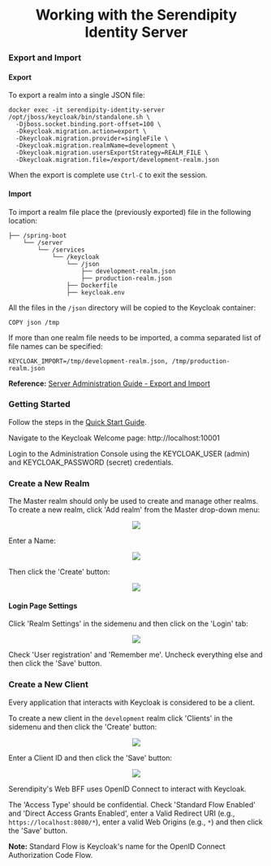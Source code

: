 <h1 align="center">Working with the Serendipity Identity Server</h1>

### Export and Import

#### Export

To export a realm into a single JSON file:

```
docker exec -it serendipity-identity-server /opt/jboss/keycloak/bin/standalone.sh \
  -Djboss.socket.binding.port-offset=100 \
  -Dkeycloak.migration.action=export \
  -Dkeycloak.migration.provider=singleFile \
  -Dkeycloak.migration.realmName=development \
  -Dkeycloak.migration.usersExportStrategy=REALM_FILE \
  -Dkeycloak.migration.file=/export/development-realm.json
```

When the export is complete use `Ctrl-C` to exit the session.

#### Import

To import a realm file place the (previously exported) file in the following location:

```
├── /spring-boot
    └── /server
        └── /services
            └── /keycloak
                └── /json
                    ├── development-realm.json
                    ├── production-realm.json
                ├── Dockerfile
                ├── keycloak.env
```

All the files in the `/json` directory will be copied to the Keycloak container: 

```
COPY json /tmp
```

If more than one realm file needs to be imported, a comma separated list of file names can be specified:

```
KEYCLOAK_IMPORT=/tmp/development-realm.json, /tmp/production-realm.json
```
 
**Reference:** [Server Administration Guide - Export and Import](https://www.keycloak.org/docs/latest/server_admin/index.html#_export_import)

### Getting Started

Follow the steps in the [Quick Start Guide](https://github.com/Robinyo/serendipity-2.0/blob/main/backend/docs/developer/quick-start-guide.md).

Navigate to the Keycloak Welcome page: http://localhost:10001

Login to the Administration Console using the KEYCLOAK_USER (admin) and KEYCLOAK_PASSWORD (secret) credentials.

### Create a New Realm

The Master realm should only be used to create and manage other realms. To create a new realm, click 'Add realm' from the Master drop-down menu:

<p align="center">
  <img src="https://github.com/Robinyo/serendipity-2.0/blob/main/backend/docs/screen-shots/master-drop-down-menu.png">
</p>

Enter a Name:

<p align="center">
  <img src="https://github.com/Robinyo/serendipity-2.0/blob/main/backend/docs/screen-shots/add-realm.png">
</p>

Then click the 'Create' button:

<p align="center">
  <img src="https://github.com/Robinyo/serendipity-2.0/blob/main/backend/docs/screen-shots/development-realm.png">
</p>

#### Login Page Settings

Click 'Realm Settings' in the sidemenu and then click on the 'Login' tab:

<p align="center">
  <img src="https://github.com/Robinyo/serendipity-2.0/blob/main/backend/docs/screen-shots/realm-settings-login.png">
</p>

Check 'User registration' and 'Remember me'. Uncheck everything else and then click the 'Save' button.

### Create a New Client

Every application that interacts with Keycloak is considered to be a client.

To create a new client in the `development` realm click 'Clients' in the sidemenu and then click the 'Create' button:

<p align="center">
  <img src="https://github.com/Robinyo/serendipity-2.0/blob/main/backend/docs/screen-shots/add-client.png">
</p>

Enter a Client ID and then click the 'Save' button:

<p align="center">
  <img src="https://github.com/Robinyo/serendipity-2.0/blob/main/backend/docs/screen-shots/clients-settings.png">
</p>

Serendipity's Web BFF uses OpenID Connect to interact with Keycloak.
 
The 'Access Type' should be confidential. Check 'Standard Flow Enabled' and 'Direct Access Grants Enabled', enter a 
Valid Redirect URI (e.g., `https://localhost:8080/*`), enter a valid Web Origins (e.g., `*`) and then click the 'Save' button.

**Note:** Standard Flow is Keycloak's name for the OpenID Connect Authorization Code Flow.
